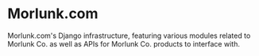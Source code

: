 Morlunk.com
===========

Morlunk.com's Django infrastructure, featuring various modules related to Morlunk Co. as well as APIs for Morlunk Co. products to interface with.